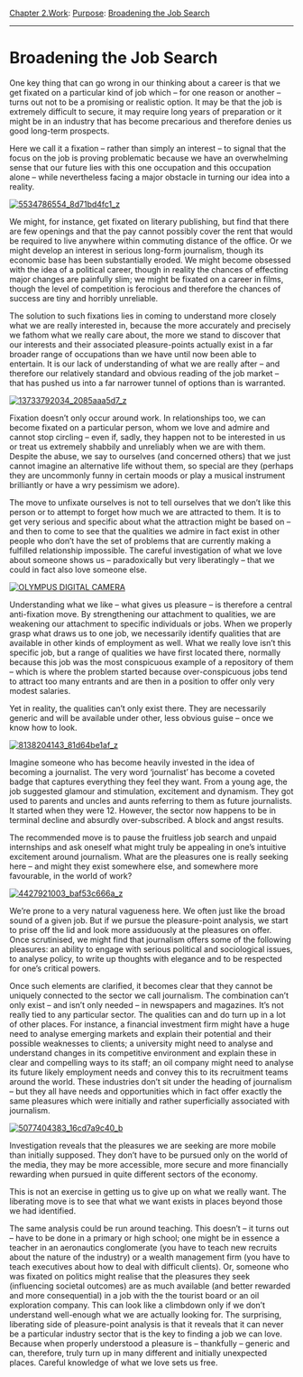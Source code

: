 [Chapter 2.Work](https://www.theschooloflife.com/thebookoflife/category/work/): [Purpose](https://www.theschooloflife.com/thebookoflife/category/work/purpose/): [Broadening the Job Search](https://www.theschooloflife.com/thebookoflife/overcoming-fixation-on-a-particular-kind-of-job/)

* * *

# Broadening the Job Search

One key thing that can go wrong in our thinking about a career is that we get fixated on a particular kind of job which – for one reason or another – turns out not to be a promising or realistic option. It may be that the job is extremely difficult to secure, it may require long years of preparation or it might be in an industry that has become precarious and therefore denies us good long-term prospects.

Here we call it a fixation – rather than simply an interest – to signal that the focus on the job is proving problematic because we have an overwhelming sense that our future lies with this one occupation and this occupation alone – while nevertheless facing a major obstacle in turning our idea into a reality.

[![5534786554_8d71bd4fc1_z](https://www.theschooloflife.com/thebookoflife/wp-content/uploads/2016/05/5534786554_8d71bd4fc1_z.jpg)](http://www.thebookoflife.org/wp-content/uploads/2016/05/5534786554_8d71bd4fc1_z.jpg)

We might, for instance, get fixated on literary publishing, but find that there are few openings and that the pay cannot possibly cover the rent that would be required to live anywhere within commuting distance of the office. Or we might develop an interest in serious long-form journalism, though its economic base has been substantially eroded. We might become obsessed with the idea of a political career, though in reality the chances of effecting major changes are painfully slim; we might be fixated on a career in films, though the level of competition is ferocious and therefore the chances of success are tiny and horribly unreliable.

The solution to such fixations lies in coming to understand more closely what we are really interested in, because the more accurately and precisely we fathom what we really care about, the more we stand to discover that our interests and their associated pleasure-points actually exist in a far broader range of occupations than we have until now been able to entertain. It is our lack of understanding of what we are really after – and therefore our relatively standard and obvious reading of the job market – that has pushed us into a far narrower tunnel of options than is warranted.

[![13733792034_2085aaa5d7_z](https://www.theschooloflife.com/thebookoflife/wp-content/uploads/2016/05/13733792034_2085aaa5d7_z.jpg)](http://www.thebookoflife.org/wp-content/uploads/2016/05/13733792034_2085aaa5d7_z.jpg)

Fixation doesn’t only occur around work. In relationships too, we can become fixated on a particular person, whom we love and admire and cannot stop circling – even if, sadly, they happen not to be interested in us or treat us extremely shabbily and unreliably when we are with them. Despite the abuse, we say to ourselves (and concerned others) that we just cannot imagine an alternative life without them, so special are they (perhaps they are uncommonly funny in certain moods or play a musical instrument brilliantly or have a wry pessimism we adore).

The move to unfixate ourselves is not to tell ourselves that we don’t like this person or to attempt to forget how much we are attracted to them. It is to get very serious and specific about what the attraction might be based on – and then to come to see that the qualities we admire in fact exist in other people who don’t have the set of problems that are currently making a fulfilled relationship impossible. The careful investigation of what we love about someone shows us – paradoxically but very liberatingly – that we could in fact also love someone else.

[![OLYMPUS DIGITAL CAMERA](https://www.theschooloflife.com/thebookoflife/wp-content/uploads/2016/05/40984300_8e16e9dd1a_o.jpg)](http://www.thebookoflife.org/wp-content/uploads/2016/05/40984300_8e16e9dd1a_o.jpg)

Understanding what we like – what gives us pleasure – is therefore a central anti-fixation move. By strengthening our attachment to qualities, we are weakening our attachment to specific individuals or jobs. When we properly grasp what draws us to one job, we necessarily identify qualities that are available in other kinds of employment as well. What we really love isn’t this specific job, but a range of qualities we have first located there, normally because this job was the most conspicuous example of a repository of them – which is where the problem started because over-conspicuous jobs tend to attract too many entrants and are then in a position to offer only very modest salaries.

Yet in reality, the qualities can’t only exist there. They are necessarily generic and will be available under other, less obvious guise – once we know how to look.

[![8138204143_81d64be1af_z](https://www.theschooloflife.com/thebookoflife/wp-content/uploads/2016/05/8138204143_81d64be1af_z.jpg)](http://www.thebookoflife.org/wp-content/uploads/2016/05/8138204143_81d64be1af_z.jpg)

Imagine someone who has become heavily invested in the idea of becoming a journalist. The very word ‘journalist’ has become a coveted badge that captures everything they feel they want. From a young age, the job suggested glamour and stimulation, excitement and dynamism. They got used to parents and uncles and aunts referring to them as future journalists. It started when they were 12. However, the sector now happens to be in terminal decline and absurdly over-subscribed. A block and angst results.

The recommended move is to pause the fruitless job search and unpaid internships and ask oneself what might truly be appealing in one’s intuitive excitement around journalism. What are the pleasures one is really seeking here – and might they exist somewhere else, and somewhere more favourable, in the world of work?

[![4427921003_baf53c666a_z](https://www.theschooloflife.com/thebookoflife/wp-content/uploads/2016/05/4427921003_baf53c666a_z.jpg)](http://www.thebookoflife.org/wp-content/uploads/2016/05/4427921003_baf53c666a_z.jpg)

We’re prone to a very natural vagueness here. We often just like the broad sound of a given job. But if we pursue the pleasure-point analysis, we start to prise off the lid and look more assiduously at the pleasures on offer. Once scrutinised, we might find that journalism offers some of the following pleasures: an ability to engage with serious political and sociological issues, to analyse policy, to write up thoughts with elegance and to be respected for one’s critical powers.

Once such elements are clarified, it becomes clear that they cannot be uniquely connected to the sector we call journalism. The combination can’t only exist – and isn’t only needed – in newspapers and magazines. It’s not really tied to any particular sector. The qualities can and do turn up in a lot of other places. For instance, a financial investment firm might have a huge need to analyse emerging markets and explain their potential and their possible weaknesses to clients; a university might need to analyse and understand changes in its competitive environment and explain these in clear and compelling ways to its staff; an oil company might need to analyse its future likely employment needs and convey this to its recruitment teams around the world. These industries don’t sit under the heading of journalism – but they all have needs and opportunities which in fact offer exactly the same pleasures which were initially and rather superficially associated with journalism.

[![5077404383_16cd7a9c40_b](https://www.theschooloflife.com/thebookoflife/wp-content/uploads/2016/05/5077404383_16cd7a9c40_b.jpg)](http://www.thebookoflife.org/wp-content/uploads/2016/05/5077404383_16cd7a9c40_b.jpg)

Investigation reveals that the pleasures we are seeking are more mobile than initially supposed. They don’t have to be pursued only on the world of the media, they may be more accessible, more secure and more financially rewarding when pursued in quite different sectors of the economy.

This is not an exercise in getting us to give up on what we really want. The liberating move is to see that what we want exists in places beyond those we had identified.

The same analysis could be run around teaching. This doesn’t – it turns out – have to be done in a primary or high school; one might be in essence a teacher in an aeronautics conglomerate (you have to teach new recruits about the nature of the industry) or a wealth management firm (you have to teach executives about how to deal with difficult clients). Or, someone who was fixated on politics might realise that the pleasures they seek (influencing societal outcomes) are as much available (and better rewarded and more consequential) in a job with the the tourist board or an oil exploration company. This can look like a climbdown only if we don’t understand well-enough what we are actually looking for. The surprising, liberating side of pleasure-point analysis is that it reveals that it can never be a particular industry sector that is the key to finding a job we can love. Because when properly understood a pleasure is – thankfully – generic and can, therefore, truly turn up in many different and initially unexpected places. Careful knowledge of what we love sets us free.
